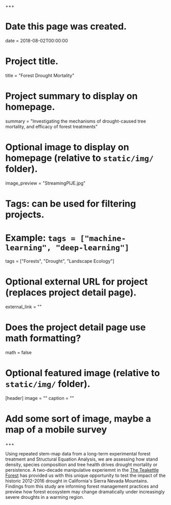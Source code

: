 +++
# Date this page was created.
date = 2018-08-02T00:00:00

# Project title.
title = "Forest Drought Mortality"

# Project summary to display on homepage.
summary = "Investigating the mechanisms of drought-caused tree mortality, and efficacy of forest treatments"

# Optional image to display on homepage (relative to `static/img/` folder).
image_preview = "StreamingPIJE.jpg"

# Tags: can be used for filtering projects.
# Example: `tags = ["machine-learning", "deep-learning"]`
tags = ["Forests", "Drought", "Landscape Ecology"]

# Optional external URL for project (replaces project detail page).
external_link = ""

# Does the project detail page use math formatting?
math = false

# Optional featured image (relative to `static/img/` folder).
[header]
image = ""
caption = ""

# Add some sort of image, maybe a map of a mobile survey
+++

Using repeated stem-map data from a long-term experimental forest treatment and Structural Equation Analysis, we are assessing how stand density, species composition and tree health drives drought mortality or persistence. A two-decade manipulative experiemnt in the [The Teakettle Forest](https://teakettle.ucdavis.edu) has provided us with this unique opportunity to test the impact of the historic 2012-2016 drought in California's Sierra Nevada Mountains. Findings from this study are informing forest management practices and preview how forest ecosystem may change dramatically under increasingly severe droughts in a warming region.  


